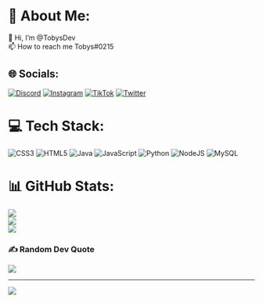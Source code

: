 # 💫 About Me:
👋 Hi, I’m @TobysDev<br>📫 How to reach me Tobys#0215


## 🌐 Socials:
[![Discord](https://img.shields.io/badge/Discord-%237289DA.svg?logo=discord&logoColor=white)](htttps://discord.gg/Tobys#0215) [![Instagram](https://img.shields.io/badge/Instagram-%23E4405F.svg?logo=Instagram&logoColor=white)](https://instagram.com/tobiasbuto_) [![TikTok](https://img.shields.io/badge/TikTok-%23000000.svg?logo=TikTok&logoColor=white)](https://tiktok.com/@toby.buto) [![Twitter](https://img.shields.io/badge/Twitter-%231DA1F2.svg?logo=Twitter&logoColor=white)](https://twitter.com/tobileaks1) 

# 💻 Tech Stack:
![CSS3](https://img.shields.io/badge/css3-%231572B6.svg?style=for-the-badge&logo=css3&logoColor=white) ![HTML5](https://img.shields.io/badge/html5-%23E34F26.svg?style=for-the-badge&logo=html5&logoColor=white) ![Java](https://img.shields.io/badge/java-%23ED8B00.svg?style=for-the-badge&logo=java&logoColor=white) ![JavaScript](https://img.shields.io/badge/javascript-%23323330.svg?style=for-the-badge&logo=javascript&logoColor=%23F7DF1E) ![Python](https://img.shields.io/badge/python-3670A0?style=for-the-badge&logo=python&logoColor=ffdd54) ![NodeJS](https://img.shields.io/badge/node.js-6DA55F?style=for-the-badge&logo=node.js&logoColor=white) ![MySQL](https://img.shields.io/badge/mysql-%2300f.svg?style=for-the-badge&logo=mysql&logoColor=white)
# 📊 GitHub Stats:
![](https://github-readme-stats.vercel.app/api?username=TobysDev&theme=dark&hide_border=false&include_all_commits=true&count_private=true)<br/>
![](https://github-readme-streak-stats.herokuapp.com/?user=TobysDev&theme=dark&hide_border=false)<br/>
![](https://github-readme-stats.vercel.app/api/top-langs/?username=TobysDev&theme=dark&hide_border=false&include_all_commits=true&count_private=true&layout=compact)

### ✍️ Random Dev Quote
![](https://quotes-github-readme.vercel.app/api?type=horizontal&theme=radical)

---
[![](https://visitcount.itsvg.in/api?id=TobysDev&icon=0&color=10)](https://visitcount.itsvg.in)
